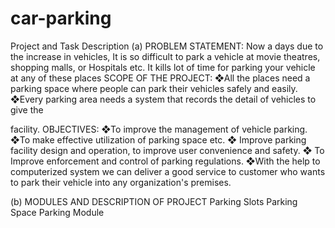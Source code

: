 # car-parking

Project and Task Description
(a) PROBLEM STATEMENT:
Now a days due to the increase in vehicles, It is so difficult to park a vehicle at movie theatres,
shopping malls, or Hospitals etc. It kills lot of time for parking your vehicle at any of these
places
SCOPE OF THE PROJECT:
❖All the places need a parking space where people can park their vehicles safely
and easily.
❖Every parking area needs a system that records the detail of vehicles to give the

facility.
OBJECTIVES:
❖To improve the management of vehicle parking.
❖To make effective utilization of parking space etc.
❖ Improve parking facility design and operation, to improve user convenience and safety.
❖ To Improve enforcement and control of parking regulations.
❖With the help to computerized system we can deliver a good service to customer
who wants to park their vehicle into any organization&#39;s premises.

(b) MODULES AND DESCRIPTION OF PROJECT
Parking Slots
Parking Space
Parking Module
